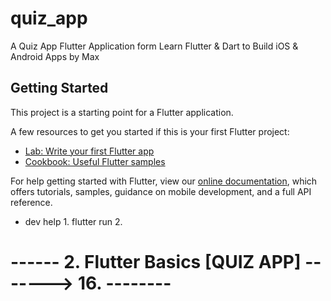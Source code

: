# quiz_app

A Quiz App Flutter Application form Learn Flutter &amp; Dart to Build iOS &amp; Android Apps by Max

## Getting Started

This project is a starting point for a Flutter application.

A few resources to get you started if this is your first Flutter project:

- [Lab: Write your first Flutter app](https://flutter.dev/docs/get-started/codelab)
- [Cookbook: Useful Flutter samples](https://flutter.dev/docs/cookbook)

For help getting started with Flutter, view our
[online documentation](https://flutter.dev/docs), which offers tutorials,
samples, guidance on mobile development, and a full API reference.
- dev help
            1. flutter run
            2.

# ------ 2. Flutter Basics [QUIZ APP] -------> 16.  --------
